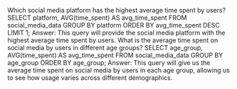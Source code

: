 Which social media platform has the highest average time spent by users?
SELECT platform, AVG(time_spent) AS avg_time_spent
FROM social_media_data
GROUP BY platform
ORDER BY avg_time_spent DESC
LIMIT 1;
Answer: This query will provide the social media platform with the highest average time spent by users.
What is the average time spent on social media by users in different age groups?
SELECT age_group, AVG(time_spent) AS avg_time_spent
FROM social_media_data
GROUP BY age_group
ORDER BY age_group;
Answer: This query will give us the average time spent on social media by users in each age group, allowing us to see how usage varies across different demographics.
